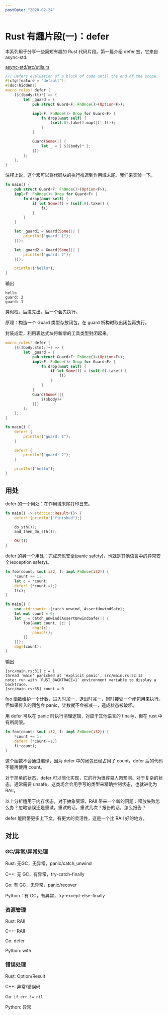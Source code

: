 ```yaml
---
postDate: "2020-02-24"
---
```


# Rust 有趣片段(一)：defer 

本系列用于分享一些简短有趣的 Rust 代码片段。第一篇介绍 defer 宏，它来自 async-std.

[async-std/src/utils.rs](https://docs.rs/crate/async-std/1.5.0/source/src/utils.rs)

```rust
/// Defers evaluation of a block of code until the end of the scope.
#[cfg(feature = "default")]
#[doc(hidden)]
macro_rules! defer {
    ($($body:tt)*) => {
        let _guard = {
            pub struct Guard<F: FnOnce()>(Option<F>);

            impl<F: FnOnce()> Drop for Guard<F> {
                fn drop(&mut self) {
                    (self.0).take().map(|f| f());
                }
            }

            Guard(Some(|| {
                let _ = { $($body)* };
            }))
        };
    };
}
```

注释上说，这个宏可以将代码块的执行推迟到作用域末尾。我们来实验一下。

```rust
fn main() {
    pub struct Guard<F: FnOnce()>(Option<F>);
    impl<F: FnOnce()> Drop for Guard<F> {
        fn drop(&mut self) {
            if let Some(f) = (self.0).take() {
                f()
            }
        }
    }

    let _guard1 = Guard(Some(|| {
        println!("guard: 1");
    }));

    let _guard2 = Guard(Some(|| {
        println!("guard: 2");
    }));

    println!("hello");
}
```

输出

    hello
    guard: 2
    guard: 1

类似栈，后进先出，后一个会先执行。

原理：构造一个 Guard 类型存放闭包，在 guard 析构时取出闭包再执行。

封装成宏，利用表达式块将新增的工具类型封闭起来。

```rust
macro_rules! defer {
    {$($body:stmt;)+} => {
        let _guard = {
            pub struct Guard<F: FnOnce()>(Option<F>);
            impl<F: FnOnce()> Drop for Guard<F> {
                fn drop(&mut self) {
                    if let Some(f) = (self.0).take() {
                        f()
                    }
                }
            }
            Guard(Some(||{
                $($body)+
            }))
        };
    };
}

fn main() {
    defer! {
        println!("guard: 1");
    }

    defer! {
        println!("guard: 2");
    }

    println!("hello");
}
```

## 用处

defer 的一个用处：在作用域末尾打印日志。


```rust
fn main() -> std::io::Result<()> {
    defer! {println!("finished");}

    do_sth()?;
    and_then_do_sth()?;

    Ok(())
}
```

defer 的另一个用处：完成恐慌安全(panic safety)，也就是其他语言中的异常安全(exception safety)。

```rust
fn foo(count: &mut i32, f: impl FnOnce(i32)) {
    *count += 1;
    let c = *count;
    defer! {*count-=1;}
    f(c);
}

fn main() {
    use std::panic::{catch_unwind, AssertUnwindSafe};
    let mut count = 0;
    let _ = catch_unwind(AssertUnwindSafe(|| {
        foo(&mut count, |c| {
            dbg!(c);
            panic!();
        })
    }));
    dbg!(count);
}
```

输出

    [src/main.rs:31] c = 1
    thread 'main' panicked at 'explicit panic', src/main.rs:32:13
    note: run with `RUST_BACKTRACE=1` environment variable to display a backtrace.
    [src/main.rs:35] count = 0

foo 函数维护一个计数，进入时加一，退出时减一，同时接受一个闭包用来执行。但如果传入的闭包会 panic，计数就不会被减一，造成状态被破坏。

用 defer 可以在 panic 时执行清理逻辑，对应于其他语言的 finally，但在 rust 中有所局限。

```rust
fn foo(count: &mut i32, f: impl FnOnce(i32)) {
    *count += 1;
    defer! {*count-=1;}
    f(*count);
}
```

这个函数不会通过编译，因为 defer 中的闭包已经占用了 count，defer 后的代码不能再使用 count。

对于简单的状态，defer 可以简化实现，它的行为很容易人肉预测。对于复杂的状态，通常需要 unsafe，这类场合会用手写的类型来精确控制状态，也就进化为 RAII。

以上分析适用于内存状态，对于抽象资源，RAII 带来一个新的问题：释放失败怎么办？忽略错误还是重试，重试的话，重试几次？报告的话，怎么报告？

defer 能附带更多上下文，有更大的灵活性，这是一个比 RAII 好的地方。

## 对比

### GC/异常/异常处理

Rust: 无GC，无异常，panic/catch_unwind

C++: 无 GC，有异常，try-catch-finally

Go: 有 GC，无异常，panic/recover

Python：有 GC，有异常，try-except-else-finally

### 资源管理

Rust: RAII

C++: RAII

Go: defer

Python: with

### 错误处理

Rust: Option/Result

C++: 异常/错误码

Go: `if err != nil`

Python: 异常
